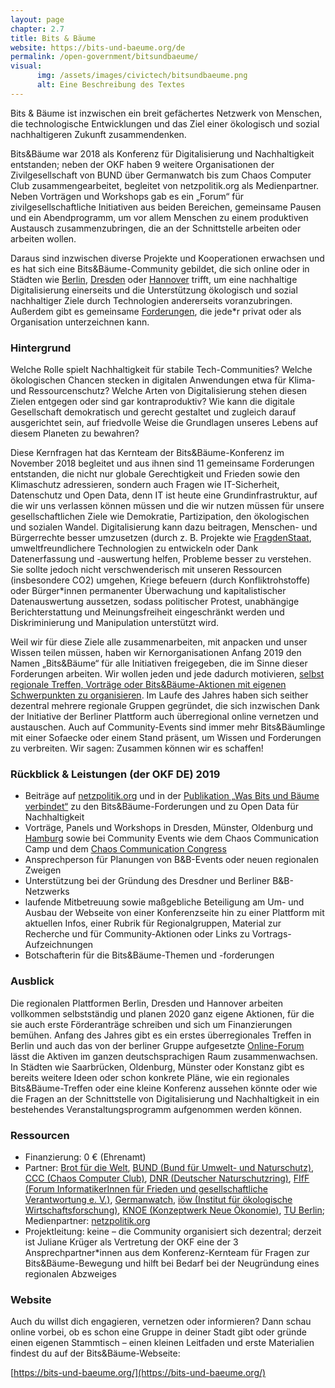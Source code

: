 ```yaml
---
layout: page
chapter: 2.7
title: Bits & Bäume
website: https://bits-und-baeume.org/de
permalink: /open-government/bitsundbaeume/
visual:
      img: /assets/images/civictech/bitsundbaeume.png
      alt: Eine Beschreibung des Textes
---
```


Bits & Bäume ist inzwischen ein breit gefächertes Netzwerk von Menschen, die technologische Entwicklungen und das Ziel einer ökologisch und sozial nachhaltigeren Zukunft zusammendenken. 

Bits&Bäume war 2018 als Konferenz für Digitalisierung und Nachhaltigkeit entstanden; neben der OKF haben 9 weitere Organisationen der Zivilgesellschaft von BUND über Germanwatch bis zum Chaos Computer Club zusammengearbeitet, begleitet von netzpolitik.org als Medienpartner. Neben Vorträgen und Workshops gab es ein „Forum“ für zivilgesellschaftliche Initiativen aus beiden Bereichen, gemeinsame Pausen und ein Abendprogramm, um vor allem Menschen zu einem produktiven Austausch zusammenzubringen, die an der Schnittstelle arbeiten oder arbeiten wollen. 

Daraus sind inzwischen diverse Projekte und Kooperationen erwachsen und es hat sich eine Bits&Bäume-Community gebildet, die sich online oder in Städten wie [Berlin](https://berlin.bits-und-baeume.org/), [Dresden](https://dresden.bits-und-baeume.org/) oder [Hannover](http://bits-und-baeume-hannover.org/) trifft, um eine nachhaltige Digitalisierung einerseits und die Unterstützung ökologisch und sozial nachhaltiger Ziele durch Technologien andererseits voranzubringen. Außerdem gibt es gemeinsame [Forderungen](https://bits-und-baeume.org/forderungen/info/de), die jede\*r privat oder als Organisation unterzeichnen kann.

### Hintergrund

Welche Rolle spielt Nachhaltigkeit für stabile Tech-Communities? Welche ökologischen Chancen stecken in digitalen Anwendungen etwa für Klima- und Ressourcenschutz? Welche Arten von Digitalisierung stehen diesen Zielen entgegen oder sind gar kontraproduktiv? Wie kann die digitale Gesellschaft demokratisch und gerecht gestaltet und zugleich darauf ausgerichtet sein, auf friedvolle Weise die Grundlagen unseres Lebens auf diesem Planeten zu bewahren?

Diese Kernfragen hat das Kernteam der Bits&Bäume-Konferenz im November 2018 begleitet und aus ihnen sind 11 gemeinsame Forderungen entstanden, die nicht nur globale Gerechtigkeit und Frieden sowie den Klimaschutz adressieren, sondern auch Fragen wie IT-Sicherheit, Datenschutz und Open Data, denn IT ist heute eine Grundinfrastruktur, auf die wir uns verlassen können müssen und die wir nutzen müssen für unsere gesellschaftlichen Ziele wie Demokratie, Partizipation, den ökologischen und sozialen Wandel. Digitalisierung kann dazu beitragen, Menschen- und Bürgerrechte besser umzusetzen (durch z. B. Projekte wie [FragdenStaat](../../open-government/fragdenstaat/), umweltfreundlichere Technologien zu entwickeln oder Dank Datenerfassung und -auswertung helfen, Probleme besser zu verstehen. Sie sollte jedoch nicht verschwenderisch mit unseren Ressourcen (insbesondere CO2) umgehen, Kriege befeuern (durch Konfliktrohstoffe) oder Bürger\*innen permanenter Überwachung und kapitalistischer Datenauswertung aussetzen, sodass politischer Protest, unabhängige Berichterstattung und Meinungsfreiheit eingeschränkt werden und Diskriminierung und Manipulation unterstützt wird. 

Weil wir für diese Ziele alle zusammenarbeiten, mit anpacken und unser Wissen teilen müssen, haben wir Kernorganisationen Anfang 2019 den Namen „Bits&Bäume“ für alle Initiativen freigegeben, die im Sinne dieser Forderungen arbeiten. Wir wollen jeden und jede dadurch motivieren, [selbst regionale Treffen, Vorträge oder Bits&Bäume-Aktionen mit eigenen Schwerpunkten zu organisieren](https://bits-und-baeume.org/waechst/de). Im Laufe des Jahres haben sich seither dezentral mehrere regionale Gruppen gegründet, die sich inzwischen Dank der Initiative der Berliner Plattform auch überregional online vernetzen und austauschen. Auch auf Community-Events sind immer mehr Bits&Bäumlinge mit einer Sofaecke oder einem Stand präsent, um Wissen und Forderungen zu verbreiten. Wir sagen: Zusammen können wir es schaffen!

### Rückblick & Leistungen (der OKF DE) 2019

* Beiträge auf [netzpolitik.org](https://netzpolitik.org/2019/bits-und-baeume-oeffentliche-daten-nuetzen-umwelt-schuetzen-und-zivilgesellschaft-stuetzen/) und in der [Publikation „Was Bits und Bäume verbindet“](https://www.oekom.de/nc/buecher/gesamtprogramm/buch/was-bits-baeume-verbindet.html) zu den Bits&Bäume-Forderungen und zu Open Data für Nachhaltigkeit
* Vorträge, Panels und Workshops in Dresden, Münster, Oldenburg und [Hamburg](https://www.youtube.com/watch?v=DF_5_uYk4dE) sowie bei Community Events wie dem Chaos Communication Camp und dem [Chaos Communication Congress](https://media.ccc.de/v/36c3-10682-das_bits_baume-sporangium)
* Ansprechperson für Planungen von B&B-Events oder neuen regionalen Zweigen
* Unterstützung bei der Gründung des Dresdner und Berliner B&B-Netzwerks
* laufende Mitbetreuung sowie maßgebliche Beteiligung am Um- und Ausbau der Webseite von einer Konferenzseite hin zu einer Plattform mit aktuellen Infos, einer Rubrik für Regionalgruppen, Material zur Recherche und für Community-Aktionen oder Links zu Vortrags-Aufzeichnungen
* Botschafterin für die Bits&Bäume-Themen und -forderungen 

### Ausblick

Die regionalen Plattformen Berlin, Dresden und Hannover arbeiten vollkommen selbstständig und planen 2020 ganz eigene Aktionen, für die sie auch erste Förderanträge schreiben und sich um Finanzierungen bemühen. Anfang des Jahres gibt es ein erstes überregionales Treffen in Berlin und auch das von der berliner Gruppe aufgesetzte [Online-Forum](https://discourse.bits-und-baeume.org/) lässt die Aktiven im ganzen deutschsprachigen Raum zusammenwachsen. In Städten wie Saarbrücken, Oldenburg, Münster oder Konstanz gibt es bereits weitere Ideen oder schon konkrete Pläne, wie ein regionales Bits&Bäume-Treffen oder eine kleine Konferenz aussehen könnte oder wie die Fragen an der Schnittstelle von Digitalisierung und Nachhaltigkeit in ein bestehendes Veranstaltungsprogramm aufgenommen werden können. 
<br>

### Ressourcen

* Finanzierung: 0 € (Ehrenamt)
* Partner: [Brot für die Welt](https://www.brot-fuer-die-welt.de/), [BUND (Bund für Umwelt- und Naturschutz)](https://www.bund.net/), [CCC (Chaos Computer Club)](https://www.ccc.de/), [DNR (Deutscher Naturschutzring)](https://www.dnr.de/), [FIfF (Forum InformatikerInnen für Frieden und gesellschaftliche Verantwortung e. V.)](https://www.fiff.de/), [Germanwatch](https://germanwatch.org/de), [iöw (Institut für ökologische Wirtschaftsforschung)](https://www.ioew.de/), [KNOE (Konzeptwerk Neue Ökonomie)](https://konzeptwerk-neue-oekonomie.org/), [TU Berlin](http://www.tu-berlin.de/); Medienpartner: [netzpolitik.org](https://netzpolitik.org/)
* Projektleitung: keine – die Community organisiert sich dezentral; derzeit ist Juliane Krüger als Vertretung der OKF eine der 3 Ansprechpartner\*innen aus dem Konferenz-Kernteam für Fragen zur Bits&Bäume-Bewegung und hilft bei Bedarf bei der Neugründung eines regionalen Abzweiges

### Website

Auch du willst dich engagieren, vernetzen oder informieren? Dann schau online vorbei, ob es schon eine Gruppe in deiner Stadt gibt oder gründe einen eigenen Stammtisch – einen kleinen Leitfaden und erste Materialien findest du auf der Bits&Bäume-Webseite:

[https://bits-und-baeume.org/](https://bits-und-baeume.org/)
